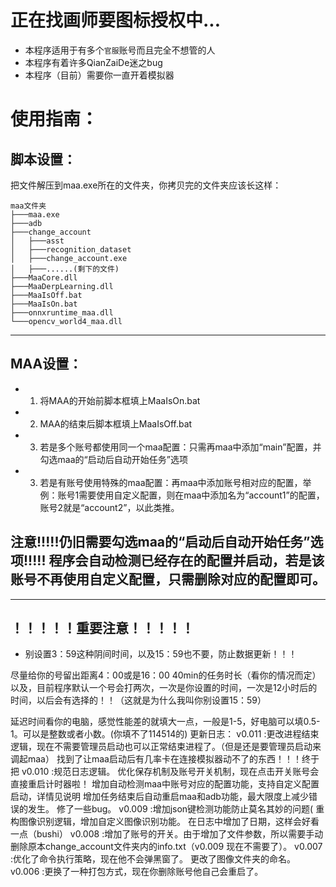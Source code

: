 # 正在找画师要图标授权中...

- 本程序适用于有多个```官服```账号而且完全不想管的人
- 本程序有着许多QianZaiDe迷之bug
- 本程序（目前）需要你一直开着模拟器

# 使用指南：
## 脚本设置：
把文件解压到maa.exe所在的文件夹，你拷贝完的文件夹应该长这样：
```shell
maa文件夹
├───maa.exe
├───adb
├───change_account
│   ├───asst
│   ├───recognition_dataset
│   ├───change_account.exe
│   ├───......(剩下的文件)
├───MaaCore.dll
├───MaaDerpLearning.dll
├───MaaIsOff.bat
├───MaaIsOn.bat
├───onnxruntime_maa.dll
└───opencv_world4_maa.dll
```
----------------------------------
##  MAA设置：
- 1. 将MAA的开始前脚本框填上MaaIsOn.bat
- 2. MAA的结束后脚本框填上MaaIsOff.bat
- 3. 若是多个账号都使用同一个maa配置：只需再maa中添加“main”配置，并勾选maa的“启动后自动开始任务”选项
- 3. 若是有账号使用特殊的maa配置：再maa中添加账号相对应的配置，举例：账号1需要使用自定义配置，则在maa中添加名为“account1”的配置，账号2就是“account2”，以此类推。
##  注意!!!!!仍旧需要勾选maa的“启动后自动开始任务”选项!!!!! 程序会自动检测已经存在的配置并启动，若是该账号不再使用自定义配置，只需删除对应的配置即可。
-----------------------------------
## ！！！！！重要注意！！！！！
- 别设置3：59这种阴间时间，以及15：59也不要，防止数据更新！！！

尽量给你的号留出距离4：00或是16：00  40min的任务时长（看你的情况而定）
以及，目前程序默认一个号会打两次，一次是你设置的时间，一次是12小时后的时间，以后会有选择的！！（这就是为什么我叫你别设置15：59）

延迟时间看你的电脑，感觉性能差的就填大一点，一般是1-5，好电脑可以填0.5-1。可以是整数或者小数。(你填不了114514的)
更新日志：
v0.011 :更改进程结束逻辑，现在不需要管理员启动也可以正常结束进程了。（但是还是要管理员启动来调起maa）
	找到了让maa启动后有几率卡在连接模拟器动不了的东西！！！终于把
v0.010 :规范日志逻辑。
        优化保存机制及账号开关机制，现在点击开关账号会直接重启计时器啦！
	增加自动检测maa中账号对应的配置功能，支持自定义配置启动，详情见说明
        增加任务结束后自动重启maa和adb功能，最大限度上减少错误的发生。
        修了一些bug。
v0.009 :增加json键检测功能防止莫名其妙的问题(
	重构图像识别逻辑，增加自定义图像识别功能。
	在日志中增加了日期，这样会好看一点（bushi）
v0.008 :增加了账号的开关。由于增加了文件参数，所以需要手动删除原本change_account文件夹内的info.txt（v0.009 现在不需要了）。
v0.007 :优化了命令执行策略，现在他不会弹黑窗了。
	更改了图像文件夹的命名。
v0.006 :更换了一种打包方式，现在你删除账号他自己会重启了。